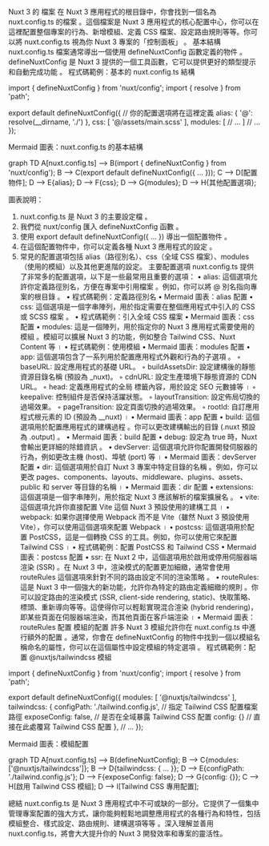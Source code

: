 Nuxt 3 的 檔案
在 Nuxt 3 應用程式的根目錄中，你會找到一個名為 nuxt.config.ts 的檔案
。這個檔案是 Nuxt 3 應用程式的核心配置中心，你可以在這裡配置整個專案的行為、新增模組、定義 CSS 檔案、設定路由規則等等。你可以將 nuxt.config.ts 視為你 Nuxt 3 專案的「控制面板」
。
基本結構
nuxt.config.ts 檔案通常導出一個使用 defineNuxtConfig 函數定義的物件
。defineNuxtConfig 是 Nuxt 3 提供的一個工具函數，它可以提供更好的類型提示和自動完成功能
。
程式碼範例：基本的 nuxt.config.ts 結構

import { defineNuxtConfig } from 'nuxt/config';
import { resolve } from 'path';

export default defineNuxtConfig({
// 你的配置選項將在這裡定義
alias: {
'@': resolve(\_\_dirname, './')
},
css: [
'@/assets/main.scss'
],
modules: [
// ...
]
// ...
});

Mermaid 圖表：nuxt.config.ts 的基本結構

graph TD
A[nuxt.config.ts] --> B(import { defineNuxtConfig } from 'nuxt/config');
B --> C(export default defineNuxtConfig({ ... }));
C --> D[配置物件];
D --> E{alias};
D --> F{css};
D --> G{modules};
D --> H{其他配置選項};

圖表說明：

1.  nuxt.config.ts 是 Nuxt 3 的主要設定檔
    。
2.  我們從 nuxt/config 匯入 defineNuxtConfig 函數
    。
3.  使用 export default defineNuxtConfig({ ... }) 導出一個配置物件
    。
4.  在這個配置物件中，你可以定義各種 Nuxt 3 應用程式的設定
    。
5.  常見的配置選項包括 alias（路徑別名）、css（全域 CSS 檔案）、modules（使用的模組）以及其他更進階的設定。
    主要配置選項
    nuxt.config.ts 提供了非常多的配置選項，以下是一些最常用且重要的選項：
    •
    alias: 這個選項允許你定義路徑別名，方便在專案中引用檔案
    。例如，你可以將 @ 別名指向專案的根目錄
    。
    •
    程式碼範例：定義路徑別名
    •
    Mermaid 圖表：alias 配置
    •
    css: 這個選項是一個字串陣列，用於指定需要在整個應用程式中引入的 CSS 或 SCSS 檔案
    。
    •
    程式碼範例：引入全域 CSS 檔案
    •
    Mermaid 圖表：css 配置
    •
    modules: 這是一個陣列，用於指定你的 Nuxt 3 應用程式需要使用的模組
    。模組可以擴展 Nuxt 3 的功能，例如整合 Tailwind CSS、Nuxt Content 等
    ।
    •
    程式碼範例：使用模組
    •
    Mermaid 圖表：modules 配置
    •
    app: 這個選項包含了一系列用於配置應用程式外觀和行為的子選項
    。
    ◦
    baseURL: 設定應用程式的基礎 URL。
    ◦
    buildAssetsDir: 設定建構後的靜態資源目錄名稱 (預設為 \_nuxt)。
    ◦
    cdnURL: 設定生產環境下靜態資源的 CDN URL。
    ◦
    head: 定義應用程式的全局 <head> 標籤內容，用於設定 SEO 元數據等
    ।
    ◦
    keepalive: 控制組件是否保持活躍狀態。
    ◦
    layoutTransition: 設定佈局切換的過場效果。
    ◦
    pageTransition: 設定頁面切換的過場效果。
    ◦
    rootId: 自訂應用程式根元素的 ID (預設為 \_\_nuxt)
    ।
    •
    Mermaid 圖表：app 配置
    •
    build: 這個選項用於配置應用程式的建構過程
    。你可以更改建構輸出的目錄 (.nuxt 預設為 .output)
    。
    •
    Mermaid 圖表：build 配置
    •
    debug: 設定為 true 時，Nuxt 會輸出更詳細的除錯資訊
    。
    •
    devServer: 這個選項允許你配置開發伺服器的行為，例如更改主機 (host)、埠號 (port) 等
    ।
    •
    Mermaid 圖表：devServer 配置
    •
    dir: 這個選項用於自訂 Nuxt 3 專案中特定目錄的名稱
    。例如，你可以更改 pages、components、layouts、middleware、plugins、assets、public 和 server 等目錄的名稱
    ।
    •
    Mermaid 圖表：dir 配置
    •
    extensions: 這個選項是一個字串陣列，用於指定 Nuxt 3 應該解析的檔案擴展名
    。
    •
    vite: 這個選項允許你直接配置 Vite 這個 Nuxt 3 預設使用的建構工具
    ।
    •
    webpack: 如果你選擇使用 Webpack 而不是 Vite（雖然 Nuxt 3 預設使用 Vite），你可以使用這個選項來配置 Webpack
    ।
    •
    postcss: 這個選項用於配置 PostCSS，這是一個轉換 CSS 的工具。例如，你可以使用它來配置 Tailwind CSS
    ।
    •
    程式碼範例：配置 PostCSS 和 Tailwind CSS
    •
    Mermaid 圖表：postcss 配置
    •
    ssr: 在 Nuxt 2 中，這個選項用於啟用或停用伺服器端渲染 (SSR)
    。在 Nuxt 3 中，渲染模式的配置更加細緻，通常會使用 routeRules 這個選項來針對不同的路由設定不同的渲染策略
    。
    •
    routeRules: 這是 Nuxt 3 中一個強大的新功能，允許你為特定的路由定義細緻的規則
    。你可以設定路由的渲染模式 (SSR, client-side rendering, static)、快取策略、標頭、重新導向等等。這使得你可以輕鬆實現混合渲染 (hybrid rendering)，即某些頁面在伺服器端渲染，而其他頁面在客戶端渲染
    ।
    •
    Mermaid 圖表：routeRules 配置
    模組的配置
    許多 Nuxt 3 模組允許你在 nuxt.config.ts 中進行額外的配置
    。通常，你會在 defineNuxtConfig 的物件中找到一個以模組名稱命名的屬性，你可以在這個屬性中設定模組的特定選項
    。
    程式碼範例：配置 @nuxtjs/tailwindcss 模組

import { defineNuxtConfig } from 'nuxt/config';
import { resolve } from 'path';

export default defineNuxtConfig({
modules: [
'@nuxtjs/tailwindcss'
],
tailwindcss: {
configPath: './tailwind.config.js', // 指定 Tailwind CSS 配置檔案路徑
exposeConfig: false, // 是否在全域暴露 Tailwind CSS 配置
config: {} // 直接在此處覆寫 Tailwind CSS 配置
},
// ...
});

Mermaid 圖表：模組配置

graph TD
A[nuxt.config.ts] --> B(defineNuxtConfig);
B --> C{modules: ['@nuxtjs/tailwindcss']};
B --> D{tailwindcss: { ... }};
D --> E{configPath: './tailwind.config.js'};
D --> F{exposeConfig: false};
D --> G{config: {}};
C --> H[啟用 Tailwind CSS 模組];
D --> I[Tailwind CSS 專用配置];

總結
nuxt.config.ts 是 Nuxt 3 應用程式中不可或缺的一部分。它提供了一個集中管理專案配置的強大方式，讓你能夠輕鬆地調整應用程式的各種行為和特性，包括模組整合、樣式設定、路由規則、建構選項等等
。深入理解並善用 nuxt.config.ts，將會大大提升你的 Nuxt 3 開發效率和專案的靈活性。
